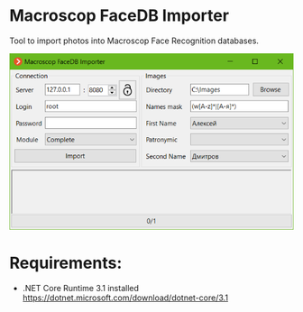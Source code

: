 # Macroscop FaceDB Importer

Tool to import photos into Macroscop Face Recognition databases.

![Alt text](Screenshot.png?raw=true "Screenshot")

# Requirements:
* .NET Core Runtime 3.1 installed https://dotnet.microsoft.com/download/dotnet-core/3.1

